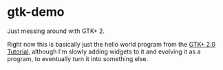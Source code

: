 # gtk-demo

Just messing around with GTK+ 2.

Right now this is basically just the hello world program from the [GTK+ 2.0 Tutorial](https://developer.gnome.org/gtk-tutorial/stable/book1.html), although I'm slowly adding widgets to it and evolving it as a program, to eventually turn it into something else.

